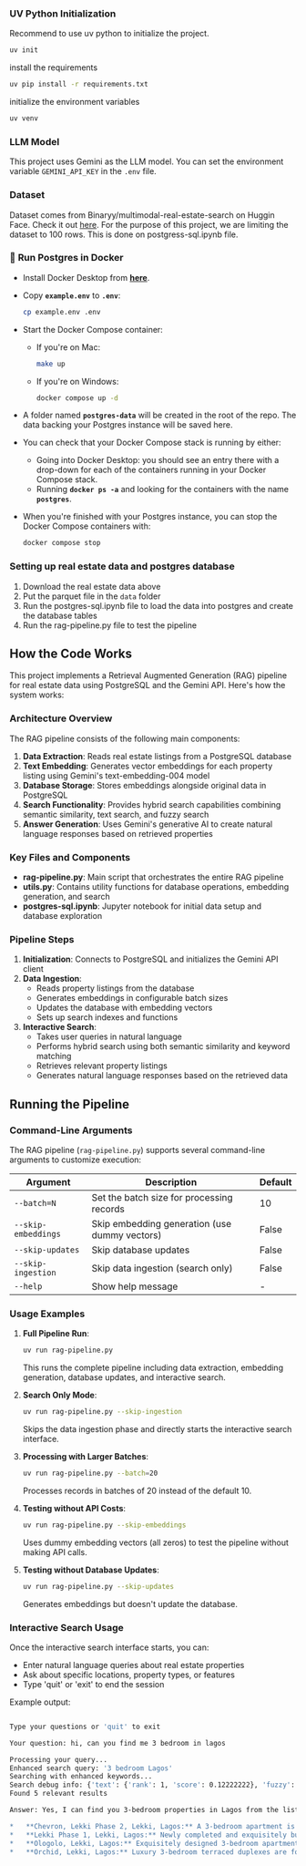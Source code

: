 ### UV Python Initialization ###

Recommend to use uv python to initialize the project.

```bash
uv init
```

install the requirements

```bash
uv pip install -r requirements.txt
```

initialize the environment variables

```bash
uv venv
```


### LLM Model ###
This project uses Gemini as the LLM model. You can set the environment variable `GEMINI_API_KEY` in the `.env` file.

### Dataset ###
Dataset comes from Binaryy/multimodal-real-estate-search on Huggin Face. Check it out [here](https://huggingface.co/datasets/Binaryy/multimodal-real-estate-search).
For the purpose of this project, we are limiting the dataset to 100 rows. This is done on postgress-sql.ipynb file.


### 🐳 **Run Postgres in Docker**

- Install Docker Desktop from **[here](https://www.docker.com/products/docker-desktop/)**.
- Copy **`example.env`** to **`.env`**:
    
    ```bash
    cp example.env .env
    ```

- Start the Docker Compose container:
    - If you're on Mac:
        
        ```bash
        make up
        ```
        
    - If you're on Windows:
        
        ```bash
        docker compose up -d
        ```
        
- A folder named **`postgres-data`** will be created in the root of the repo. The data backing your Postgres instance will be saved here.
- You can check that your Docker Compose stack is running by either:
    - Going into Docker Desktop: you should see an entry there with a drop-down for each of the containers running in your Docker Compose stack.
    - Running **`docker ps -a`** and looking for the containers with the name **`postgres`**.


- When you're finished with your Postgres instance, you can stop the Docker Compose containers with:
    
    ```bash
    docker compose stop
    ```


### Setting up real estate data and postgres database ###

1. Download the real estate data above
2. Put the parquet file in the `data` folder
3. Run the postgres-sql.ipynb file to load the data into postgres and create the database tables
3. Run the rag-pipeline.py file to test the pipeline

## How the Code Works

This project implements a Retrieval Augmented Generation (RAG) pipeline for real estate data using PostgreSQL and the Gemini API. Here's how the system works:

### Architecture Overview

The RAG pipeline consists of the following main components:

1. **Data Extraction**: Reads real estate listings from a PostgreSQL database
2. **Text Embedding**: Generates vector embeddings for each property listing using Gemini's text-embedding-004 model
3. **Database Storage**: Stores embeddings alongside original data in PostgreSQL
4. **Search Functionality**: Provides hybrid search capabilities combining semantic similarity, text search, and fuzzy search
5. **Answer Generation**: Uses Gemini's generative AI to create natural language responses based on retrieved properties

### Key Files and Components

- **rag-pipeline.py**: Main script that orchestrates the entire RAG pipeline
- **utils.py**: Contains utility functions for database operations, embedding generation, and search
- **postgres-sql.ipynb**: Jupyter notebook for initial data setup and database exploration

### Pipeline Steps

1. **Initialization**: Connects to PostgreSQL and initializes the Gemini API client
2. **Data Ingestion**:
   - Reads property listings from the database
   - Generates embeddings in configurable batch sizes
   - Updates the database with embedding vectors
   - Sets up search indexes and functions
3. **Interactive Search**:
   - Takes user queries in natural language
   - Performs hybrid search using both semantic similarity and keyword matching
   - Retrieves relevant property listings
   - Generates natural language responses based on the retrieved data


## Running the Pipeline

### Command-Line Arguments

The RAG pipeline (`rag-pipeline.py`) supports several command-line arguments to customize execution:

| Argument | Description | Default |
|----------|-------------|---------|
| `--batch=N` | Set the batch size for processing records | 10 |
| `--skip-embeddings` | Skip embedding generation (use dummy vectors) | False |
| `--skip-updates` | Skip database updates | False |
| `--skip-ingestion` | Skip data ingestion (search only) | False |
| `--help` | Show help message | - |

### Usage Examples

1. **Full Pipeline Run**:
   ```bash
   uv run rag-pipeline.py
   ```
   This runs the complete pipeline including data extraction, embedding generation, database updates, and interactive search.

2. **Search Only Mode**:
   ```bash
   uv run rag-pipeline.py --skip-ingestion
   ```
   Skips the data ingestion phase and directly starts the interactive search interface.

3. **Processing with Larger Batches**:
   ```bash
   uv run rag-pipeline.py --batch=20
   ```
   Processes records in batches of 20 instead of the default 10.

4. **Testing without API Costs**:
   ```bash
   uv run rag-pipeline.py --skip-embeddings
   ```
   Uses dummy embedding vectors (all zeros) to test the pipeline without making API calls.

5. **Testing without Database Updates**:
   ```bash
   uv run rag-pipeline.py --skip-updates
   ```
   Generates embeddings but doesn't update the database.

### Interactive Search Usage

Once the interactive search interface starts, you can:
- Enter natural language queries about real estate properties
- Ask about specific locations, property types, or features
- Type 'quit' or 'exit' to end the session

Example output:

```bash

Type your questions or 'quit' to exit

Your question: hi, can you find me 3 bedroom in lagos

Processing your query...
Enhanced search query: '3 bedroom Lagos'
Searching with enhanced keywords...
Search debug info: {'text': {'rank': 1, 'score': 0.12222222}, 'fuzzy': {'rank': 2, 'score': 0.32258064, 'title_sim': 0.32258064, 'location_sim': 0.16216215}, 'vector': {'rank': None, 'score': None}}
Found 5 relevant results

Answer: Yes, I can find you 3-bedroom properties in Lagos from the listings provided. Here's a summary:

*   **Chevron, Lekki Phase 2, Lekki, Lagos:** A 3-bedroom apartment is available.
*   **Lekki Phase 1, Lekki, Lagos:** Newly completed and exquisitely built 3-bedroom apartments are for sale in a serviced estate with amenities like a swimming pool and gym. The price is N150 million. 
*   **Ologolo, Lekki, Lagos:** Exquisitely designed 3-bedroom apartments are for sale with amenities like a swimming pool. The price is #65M.
*   **Orchid, Lekki, Lagos:** Luxury 3-bedroom terraced duplexes are for sale for N65,000,000.


```
